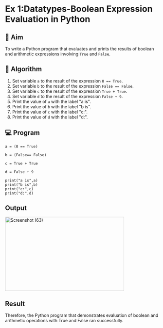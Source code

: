 
# Ex 1:Datatypes-Boolean Expression Evaluation in Python

## 🎯 Aim
To write a Python program that evaluates and prints the results of boolean and arithmetic expressions involving `True` and `False`.

## 🧠 Algorithm
1. Set variable `a` to the result of the expression `0 == True`.
2. Set variable `b` to the result of the expression `False == False`.
3. Set variable `c` to the result of the expression `True + True`.
4. Set variable `d` to the result of the expression `False + 9`.
5. Print the value of `a` with the label "a is".
6. Print the value of `b` with the label "b is".
7. Print the value of `c` with the label "c:".
8. Print the value of `d` with the label "d:".

## 💻 Program
```
a = (0 == True)

b = (False== False)

c = True + True

d = False + 9

print("a is",a)
print("b is",b)
print("c:",c)
print("d:",d)
```

## Output
<img width="391" height="244" alt="Screenshot (63)" src="https://github.com/user-attachments/assets/4b256de4-a8de-403e-917e-6e7827efb7f6" />

## Result
Therefore, the Python program that demonstrates evaluation of boolean and arithmetic operations with True and False ran successfully.

